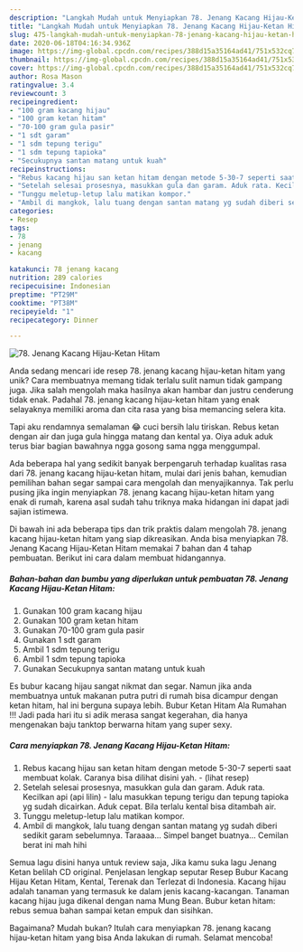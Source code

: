 ```yaml
---
description: "Langkah Mudah untuk Menyiapkan 78. Jenang Kacang Hijau-Ketan Hitam, Menggugah Selera"
title: "Langkah Mudah untuk Menyiapkan 78. Jenang Kacang Hijau-Ketan Hitam, Menggugah Selera"
slug: 475-langkah-mudah-untuk-menyiapkan-78-jenang-kacang-hijau-ketan-hitam-menggugah-selera
date: 2020-06-18T04:16:34.936Z
image: https://img-global.cpcdn.com/recipes/388d15a35164ad41/751x532cq70/78-jenang-kacang-hijau-ketan-hitam-foto-resep-utama.jpg
thumbnail: https://img-global.cpcdn.com/recipes/388d15a35164ad41/751x532cq70/78-jenang-kacang-hijau-ketan-hitam-foto-resep-utama.jpg
cover: https://img-global.cpcdn.com/recipes/388d15a35164ad41/751x532cq70/78-jenang-kacang-hijau-ketan-hitam-foto-resep-utama.jpg
author: Rosa Mason
ratingvalue: 3.4
reviewcount: 3
recipeingredient:
- "100 gram kacang hijau"
- "100 gram ketan hitam"
- "70-100 gram gula pasir"
- "1 sdt garam"
- "1 sdm tepung terigu"
- "1 sdm tepung tapioka"
- "Secukupnya santan matang untuk kuah"
recipeinstructions:
- "Rebus kacang hijau san ketan hitam dengan metode 5-30-7 seperti saat membuat kolak. Caranya bisa dilihat disini yah.             (lihat resep)"
- "Setelah selesai prosesnya, masukkan gula dan garam. Aduk rata. Kecilkan api (api lilin)  lalu masukkan tepung terigu dan tepung tapioka yg sudah dicairkan. Aduk cepat. Bila terlalu kental bisa ditambah air."
- "Tunggu meletup-letup lalu matikan kompor."
- "Ambil di mangkok, lalu tuang dengan santan matang yg sudah diberi sedikit garam sebelumnya. Taraaaa... Simpel banget buatnya... Cemilan berat ini mah hihi"
categories:
- Resep
tags:
- 78
- jenang
- kacang

katakunci: 78 jenang kacang 
nutrition: 289 calories
recipecuisine: Indonesian
preptime: "PT29M"
cooktime: "PT38M"
recipeyield: "1"
recipecategory: Dinner

---
```



![78. Jenang Kacang Hijau-Ketan Hitam](https://img-global.cpcdn.com/recipes/388d15a35164ad41/751x532cq70/78-jenang-kacang-hijau-ketan-hitam-foto-resep-utama.jpg)

Anda sedang mencari ide resep 78. jenang kacang hijau-ketan hitam yang unik? Cara membuatnya memang tidak terlalu sulit namun tidak gampang juga. Jika salah mengolah maka hasilnya akan hambar dan justru cenderung tidak enak. Padahal 78. jenang kacang hijau-ketan hitam yang enak selayaknya memiliki aroma dan cita rasa yang bisa memancing selera kita.

Tapi aku rendamnya semalaman 😂 cuci bersih lalu tiriskan. Rebus ketan dengan air dan juga gula hingga matang dan kental ya. Oiya aduk aduk terus biar bagian bawahnya ngga gosong sama ngga menggumpal.

Ada beberapa hal yang sedikit banyak berpengaruh terhadap kualitas rasa dari 78. jenang kacang hijau-ketan hitam, mulai dari jenis bahan, kemudian pemilihan bahan segar sampai cara mengolah dan menyajikannya. Tak perlu pusing jika ingin menyiapkan 78. jenang kacang hijau-ketan hitam yang enak di rumah, karena asal sudah tahu triknya maka hidangan ini dapat jadi sajian istimewa.


Di bawah ini ada beberapa tips dan trik praktis dalam mengolah 78. jenang kacang hijau-ketan hitam yang siap dikreasikan. Anda bisa menyiapkan 78. Jenang Kacang Hijau-Ketan Hitam memakai 7 bahan dan 4 tahap pembuatan. Berikut ini cara dalam membuat hidangannya.

<!--inarticleads1-->

##### Bahan-bahan dan bumbu yang diperlukan untuk pembuatan 78. Jenang Kacang Hijau-Ketan Hitam:

1. Gunakan 100 gram kacang hijau
1. Gunakan 100 gram ketan hitam
1. Gunakan 70-100 gram gula pasir
1. Gunakan 1 sdt garam
1. Ambil 1 sdm tepung terigu
1. Ambil 1 sdm tepung tapioka
1. Gunakan Secukupnya santan matang untuk kuah


Es bubur kacang hijau sangat nikmat dan segar. Namun jika anda membuatnya untuk makanan putra putri di rumah bisa dicampur dengan ketan hitam, hal ini berguna supaya lebih. Bubur Ketan Hitam Ala Rumahan !!! Jadi pada hari itu si adik merasa sangat kegerahan, dia hanya mengenakan baju tanktop berwarna hitam yang super sexy. 

<!--inarticleads2-->

##### Cara menyiapkan 78. Jenang Kacang Hijau-Ketan Hitam:

1. Rebus kacang hijau san ketan hitam dengan metode 5-30-7 seperti saat membuat kolak. Caranya bisa dilihat disini yah. -             (lihat resep)
1. Setelah selesai prosesnya, masukkan gula dan garam. Aduk rata. Kecilkan api (api lilin)  - lalu masukkan tepung terigu dan tepung tapioka yg sudah dicairkan. Aduk cepat. Bila terlalu kental bisa ditambah air.
1. Tunggu meletup-letup lalu matikan kompor.
1. Ambil di mangkok, lalu tuang dengan santan matang yg sudah diberi sedikit garam sebelumnya. Taraaaa... Simpel banget buatnya... Cemilan berat ini mah hihi


Semua lagu disini hanya untuk review saja, Jika kamu suka lagu Jenang Ketan belilah CD original. Penjelasan lengkap seputar Resep Bubur Kacang Hijau Ketan Hitam, Kental, Terenak dan Terlezat di Indonesia. Kacang hijau adalah tanaman yang termasuk ke dalam jenis kacang-kacangan. Tanaman kacang hijau juga dikenal dengan nama Mung Bean. Bubur ketan hitam: rebus semua bahan sampai ketan empuk dan sisihkan. 

Bagaimana? Mudah bukan? Itulah cara menyiapkan 78. jenang kacang hijau-ketan hitam yang bisa Anda lakukan di rumah. Selamat mencoba!
